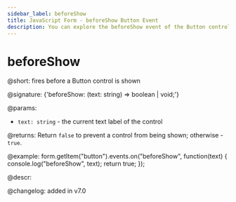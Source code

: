 ```yaml
---
sidebar_label: beforeShow
title: JavaScript Form - beforeShow Button Event 
description: You can explore the beforeShow event of the Button control of Form in the documentation of the DHTMLX JavaScript UI library. Browse developer guides and API reference, try out code examples and live demos, and download a free 30-day evaluation version of DHTMLX Suite.
---
```


# beforeShow

@short: fires before a Button control is shown

@signature: {'beforeShow: (text: string) => boolean | void;'}

@params:
- `text: string` - the current text label of the control

@returns:
Return `false` to prevent a control from being shown; otherwise - `true`.

@example:
form.getItem("button").events.on("beforeShow", function(text) {
    console.log("beforeShow", text);
    return true;
});

@descr:

@changelog: added in v7.0
